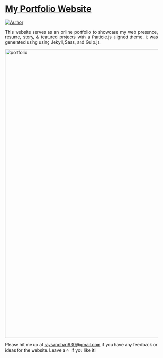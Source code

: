 # <a href="" target="_blank">My Portfolio Website</a>

[![Author](https://img.shields.io/badge/Author-Sanchari%20Ray-blue.svg)](https://www.linkedin.com/in/sanchari-ray-a4499b21b/)


 <p align="justify">This website serves as an online portfolio to showcase my web presence, resume, story, & featured projects with a Particle.js aligned theme. It was generated using using Jekyll, Sass, and Gulp.js.</p>

<img width="950" alt="portfolio " src="https://github.com/Sanchariii/Sanchari-Portfolio-io/assets/88083502/124f6ed9-1443-40fb-8523-d3282cda0502">



Please hit me up at raysanchari930@gmail.com if you have any feedback or ideas for the website. Leave a :star: &nbsp;if you like it!
